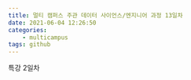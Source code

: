 ```yaml
---
title: 멀티 캠퍼스 주관 데이터 사이언스/엔지니어 과정 13일차
date: 2021-06-04 12:26:50
categories:
    - multicampus
tags: github
---
```

특강 2일차  
